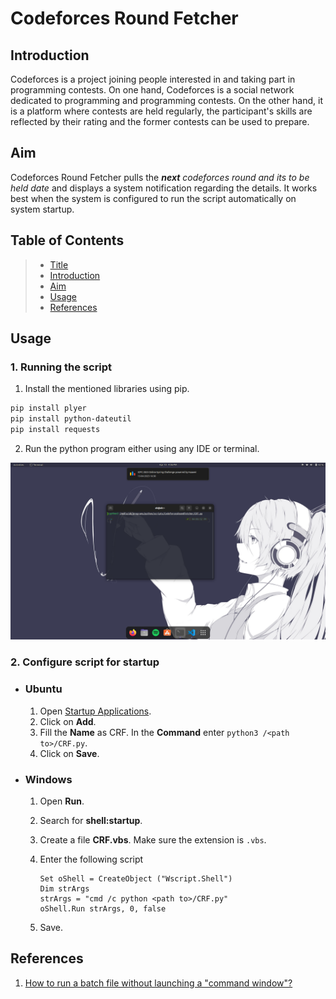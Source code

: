 # Codeforces Round Fetcher

## Introduction

Codeforces is a project joining people interested in and taking part in programming contests. On one hand, Codeforces is a social network dedicated to programming and programming contests. On the other hand, it is a platform where contests are held regularly, the participant's skills are reflected by their rating and the former contests can be used to prepare. 

## Aim

Codeforces Round Fetcher pulls the _**next** codeforces round and its to be held date_ and displays a system notification regarding the details. It works best when the system is configured to run the script automatically on system startup.

## Table of Contents

> * [Title](#codeforces-round-fetcher)
> * [Introduction](#introduction)
> * [Aim](#aim)
> * [Usage](#usage)
> * [References](#references)

## Usage

### 1. Running the script

1. Install the mentioned libraries using pip. 

```bash
pip install plyer
pip install python-dateutil
pip install requests
```

2. Run the python program either using any IDE or terminal.

<img src="files/output.png">

### 2. Configure script for startup

- ### Ubuntu

  1. Open [Startup Applications](https://help.ubuntu.com/stable/ubuntu-help/startup-applications.html.en).
  2. Click on **Add**.
  3. Fill the **Name** as CRF. In the **Command** enter `python3 /<path to>/CRF.py`.
  4. Click on **Save**.

- ### Windows

  1. Open **Run**.
  2. Search for **shell:startup**.
  3. Create a file **CRF.vbs**. Make sure the extension is `.vbs`.
  4. Enter the following script
  
      ```vbs
      Set oShell = CreateObject ("Wscript.Shell")
      Dim strArgs
      strArgs = "cmd /c python <path to>/CRF.py"
      oShell.Run strArgs, 0, false
      ```
      
  5. Save.

## References

1. [How to run a batch file without launching a "command window"?](https://superuser.com/a/140077)